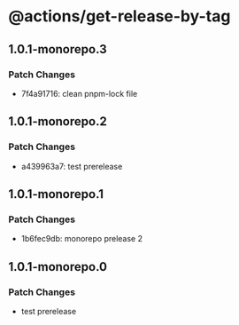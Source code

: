 # @actions/get-release-by-tag

## 1.0.1-monorepo.3

### Patch Changes

- 7f4a91716: clean pnpm-lock file

## 1.0.1-monorepo.2

### Patch Changes

- a439963a7: test prerelease

## 1.0.1-monorepo.1

### Patch Changes

- 1b6fec9db: monorepo prelease 2

## 1.0.1-monorepo.0

### Patch Changes

- test prerelease
